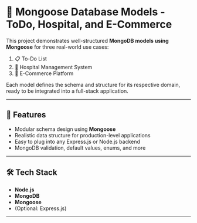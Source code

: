 # 🧠 Mongoose Database Models - ToDo, Hospital, and E-Commerce

This project demonstrates well-structured **MongoDB models using Mongoose** for three real-world use cases:

1. 📋 To-Do List
2. 🏥 Hospital Management System
3. 🛒 E-Commerce Platform

Each model defines the schema and structure for its respective domain, ready to be integrated into a full-stack application.

---

## 🚀 Features

- Modular schema design using **Mongoose**
- Realistic data structure for production-level applications
- Easy to plug into any Express.js or Node.js backend
- MongoDB validation, default values, enums, and more

---

## 🛠️ Tech Stack

- **Node.js**
- **MongoDB**
- **Mongoose**
- (Optional: Express.js)

---
